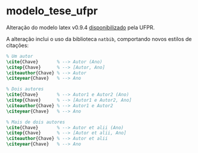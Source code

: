 # modelo_tese_ufpr
Alteração do modelo latex v0.9.4 [disponibilizado](http://web.inf.ufpr.br/pos/modelotese0.9.4.tgz) pela UFPR.

A alteração inclui o uso da biblioteca `natbib`, comportando novos estilos de citações:

```latex
% Um autor
\cite{Chave}       % --> Autor (Ano)
\citep{Chave}      % --> [Autor, Ano]
\citeauthor{Chave} % --> Autor
\citeyear{Chave}   % --> Ano

% Dois autores
\cite{Chave}       % --> Autor1 e Autor2 (Ano)
\citep{Chave}      % --> [Autor1 e Autor2, Ano]
\citeauthor{Chave} % --> Autor1 e Autor2
\citeyear{Chave}   % --> Ano

% Mais de dois autores
\cite{Chave}       % --> Autor et alii (Ano)
\citep{Chave}      % --> [Autor et alii, Ano]
\citeauthor{Chave} % --> Autor et alii
\citeyear{Chave}   % --> Ano

```
